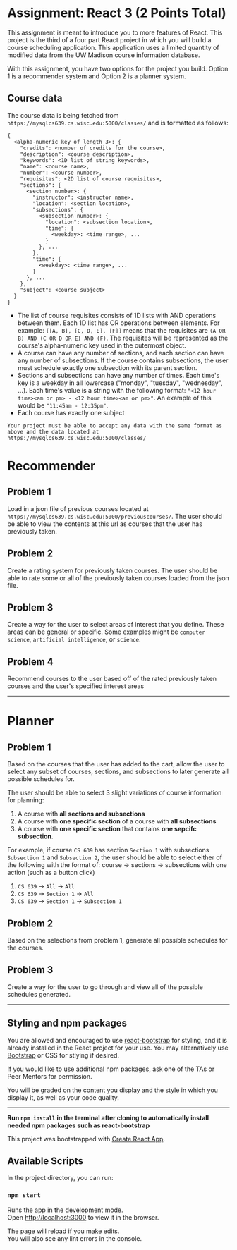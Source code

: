 # Assignment: React 3 (2 Points Total)

This assignment is meant to introduce you to more features of React. This project is the third of a four part React project in which you will build a course scheduling application. This application uses a limited quantity of modified data from the UW Madison course information database.

With this assignment, you have two options for the project you build. Option 1 is a recommender system and Option 2 is a planner system.

## Course data

The course data is being fetched from `https://mysqlcs639.cs.wisc.edu:5000/classes/` and is formatted as follows:

```
{
  <alpha-numeric key of length 3>: {
    "credits": <number of credits for the course>,
    "description": <course description>,
    "keywords": <1D list of string keywords>,
    "name": <course name>,
    "number": <course number>,
    "requisites": <2D list of course requisites>,
    "sections": {
      <section number>: {
        "instructor": <instructor name>,
        "location": <section location>,
        "subsections": {
          <subsection number>: {
            "location": <subsection location>,
            "time": {
              <weekday>: <time range>, ...
            }
          }, ...
        },
        "time": {
          <weekday>: <time range>, ...
        }
      }, ...
    },
    "subject": <course subject>
  }
}
```

- The list of course requisites consists of 1D lists with AND operations between them. Each 1D list has OR operations between elements. For example: `[[A, B], [C, D, E], [F]]` means that the requisites are `(A OR B) AND (C OR D OR E) AND (F)`. The requisites will be represented as the course's alpha-numeric key used in the outermost object.
- A course can have any number of sections, and each section can have any number of subsections. If the course contains subsections, the user must schedule exactly one subsection with its parent section.
- Sections and subsections can have any number of times. Each time's key is a weekday in all lowercase ("monday", "tuesday", "wednesday", ...). Each time's value is a string with the following format: `"<12 hour time><am or pm> - <12 hour time><am or pm>"`. An example of this would be `"11:45am - 12:35pm"`.
- Each course has exactly one subject

```
Your project must be able to accept any data with the same format as above and the data located at https://mysqlcs639.cs.wisc.edu:5000/classes/
```

# Recommender

## Problem 1

Load in a json file of previous courses located at `https://mysqlcs639.cs.wisc.edu:5000/previouscourses/`. The user should be able to view the contents at this url as courses that the user has previously taken.
  
## Problem 2

Create a rating system for previously taken courses. The user should be able to rate some or all of the previously taken courses loaded from the json file.

## Problem 3

Create a way for the user to select areas of interest that you define. These areas can be general or specific. Some examples might be `computer science`, `artificial intelligence`, or `science`.

## Problem 4

Recommend courses to the user based off of the rated previously taken courses and the user's specified interest areas

---

# Planner

## Problem 1

Based on the courses that the user has added to the cart, allow the user to select any subset of courses, sections, and subsections to later generate all possible schedules for.

The user should be able to select 3 slight variations of course information for planning:
1. A course with **all sections and subsections**
2. A course with **one specific section** of a course with **all subsections**
3. A course with **one specific section** that contains **one sepcifc subsection**.

For example, if course `CS 639` has section `Section 1` with subsections `Subsection 1` and `Subsection 2`, the user should be able to select either of the following with the format of: course -> sections -> subsections with one action (such as a button click)
1. `CS 639` -> `All` -> `All`
2. `CS 639` -> `Section 1` -> `All`
3. `CS 639` -> `Section 1` -> `Subsection 1`

## Problem 2

Based on the selections from problem 1, generate all possible schedules for the courses.

## Problem 3

Create a way for the user to go through and view all of the possible schedules generated.

---

## Styling and npm packages

You are allowed and encouraged to use [react-bootstrap](https://react-bootstrap.github.io/) for styling, and it is already installed in the React project for your use. You may alternatively use [Bootstrap](https://getbootstrap.com/) or CSS for stlying if desired.

If you would like to use additional npm packages, ask one of the TAs or Peer Mentors for permission.

You will be graded on the content you display and the style in which you display it, as well as your code quality.

---

**Run `npm install` in the terminal after cloning to automatically install needed npm packages such as react-bootstrap**

This project was bootstrapped with [Create React App](https://github.com/facebook/create-react-app).

## Available Scripts

In the project directory, you can run:

### `npm start`

Runs the app in the development mode.<br>
Open [http://localhost:3000](http://localhost:3000) to view it in the browser.

The page will reload if you make edits.<br>
You will also see any lint errors in the console.
